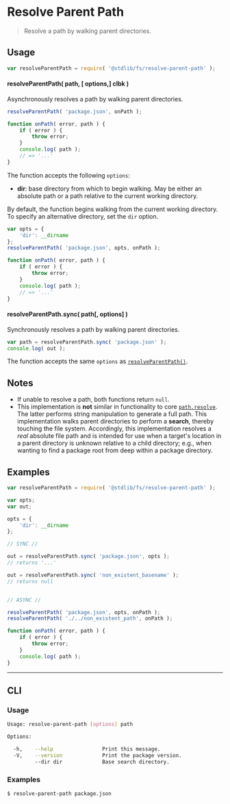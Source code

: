 # Resolve Parent Path

> Resolve a path by walking parent directories.


<!-- <usage> -->

## Usage

``` javascript
var resolveParentPath = require( '@stdlib/fs/resolve-parent-path' );
```

<a name="resolve-parent-path"></a>

#### resolveParentPath( path, \[ options,\] clbk )

Asynchronously resolves a path by walking parent directories.

``` javascript
resolveParentPath( 'package.json', onPath );

function onPath( error, path ) {
    if ( error ) {
        throw error;
    }
    console.log( path );
    // => '...'
}
```

The function accepts the following `options`:

* __dir__: base directory from which to begin walking. May be either an absolute path or a path relative to the current working directory.

By default, the function begins walking from the current working directory. To specify an alternative directory, set the `dir` option.

``` javascript
var opts = {
    'dir': __dirname
};
resolveParentPath( 'package.json', opts, onPath );

function onPath( error, path ) {
    if ( error ) {
        throw error;
    }
    console.log( path );
    // => '...'
}
```


#### resolveParentPath.sync( path\[, options\] )

Synchronously resolves a path by walking parent directories.

``` javascript
var path = resolveParentPath.sync( 'package.json' );
console.log( out );
```

The function accepts the same `options` as [`resolveParentPath()`](#resolve-parent-path).

<!-- </usage> -->


<!-- <notes> -->

## Notes

* If unable to resolve a path, both functions return `null`.
* This implementation is __not__ similar in functionality to core [`path.resolve`][node-core-path-resolve]. The latter performs string manipulation to generate a full path. This implementation walks parent directories to perform a __search__, thereby touching the file system. Accordingly, this implementation resolves a *real* absolute file path and is intended for use when a target's location in a parent directory is unknown relative to a child directory; e.g., when wanting to find a package root from deep within a package directory. 

<!-- </notes> -->


<!-- <examples> -->

## Examples

``` javascript
var resolveParentPath = require( '@stdlib/fs/resolve-parent-path' );

var opts;
var out;

opts = {
    'dir': __dirname
};

// SYNC //

out = resolveParentPath.sync( 'package.json', opts );
// returns '...'

out = resolveParentPath.sync( 'non_existent_basename' );
// returns null


// ASYNC //

resolveParentPath( 'package.json', opts, onPath );
resolveParentPath( './../non_existent_path', onPath );

function onPath( error, path ) {
    if ( error ) {
        throw error;
    }
    console.log( path );
}
```

<!-- </examples> -->


<!-- <cli> -->

---

## CLI

<!-- <usage> -->

### Usage

``` bash
Usage: resolve-parent-path [options] path

Options:

  -h,    --help                Print this message.
  -V,    --version             Print the package version.
         --dir dir             Base search directory.
```

<!-- </usage> -->


<!-- <examples> -->

### Examples

``` bash
$ resolve-parent-path package.json
```

<!-- </examples> -->

<!-- </cli> -->


<!-- <links> -->

[node-core-path-resolve]: https://nodejs.org/api/path.html#path_path_resolve_paths

<!-- </links> -->
